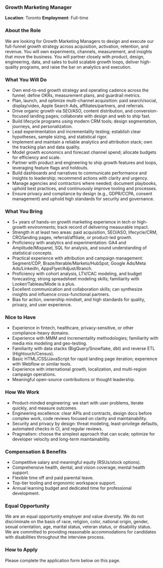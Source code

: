 ### Growth Marketing Manager

**Location**: Toronto
**Employment**: Full-time

### About the Role
We are looking for Growth Marketing Managers to design and execute our full-funnel growth strategy across acquisition, activation, retention, and revenue. You will own experiments, channels, measurement, and insights that move the business. You will partner closely with product, design, engineering, data, and sales to build scalable growth loops, deliver high-quality programs, and raise the bar on analytics and execution.

### What You Will Do
- Own end-to-end growth strategy and operating cadence across the funnel; define OKRs, measurement plans, and guardrail metrics.
- Plan, launch, and optimize multi-channel acquisition: paid search/social, display/video, Apple Search Ads, affiliates/partners, and referrals.
- Drive organic growth via SEO/ASO, content distribution, and conversion-focused landing pages; collaborate with design and web to ship fast.
- Build lifecycle programs using modern CRM tools; design segmentation, journeys, and personalization.
- Lead experimentation and incrementality testing; establish clear hypotheses, sample sizing, and statistical rigor.
- Implement and maintain a reliable analytics and attribution stack; own the tracking plan and data quality.
- Model growth economics and forecast channel spend; allocate budgets for efficiency and scale.
- Partner with product and engineering to ship growth features and loops, leveraging feature flags and holdouts.
- Build dashboards and narratives to communicate performance and insights to leadership; recommend actions with clarity and urgency.
- Manage agencies and contractors where needed; document playbooks, uphold best practices, and continuously improve tooling and processes.
- Ensure privacy and compliance by design (e.g., GDPR/CCPA, consent management) and uphold high standards for security and governance.

### What You Bring
- 5+ years of hands-on growth marketing experience in tech or high-growth environments; track record of delivering measurable impact.
- Strength in at least two areas: paid acquisition, SEO/ASO, lifecycle/CRM, CRO/landing pages, referral/affiliate, or product-led growth.
- Proficiency with analytics and experimentation: GA4 and Amplitude/Mixpanel, SQL for analysis, and sound understanding of statistical concepts.
- Practical experience with attribution and campaign management: Segment/CDP, Braze/Iterable/Marketo/HubSpot, Google Ads/Meta Ads/LinkedIn, AppsFlyer/Adjust/Branch.
- Proficiency with cohort analysis, LTV/CAC modeling, and budget forecasting; strong spreadsheet modeling skills; familiarity with Looker/Tableau/Mode is a plus.
- Excellent communication and collaboration skills; can synthesize insights and influence cross-functional partners.
- Bias for action, ownership mindset, and high standards for quality, privacy, and user experience.

### Nice to Have
- Experience in fintech, healthcare, privacy-sensitive, or other compliance-heavy domains.
- Experience with MMM and incrementality methodologies; familiarity with media mix modeling and geo-testing.
- Familiarity with data stacks (BigQuery/Snowflake, dbt) and reverse ETL (Hightouch/Census).
- Basic HTML/CSS/JavaScript for rapid landing page iteration; experience with Webflow or similar tools.
- Experience with international growth, localization, and multi-region campaign operations.
- Meaningful open-source contributions or thought leadership.

### How We Work
- Product-minded engineering: we start with user problems, iterate quickly, and measure outcomes.
- Engineering excellence: clear APIs and contracts, design docs before complex work, code reviews focused on clarity and maintainability.
- Security and privacy by design: threat modeling, least-privilege defaults, automated checks in CI, and regular reviews.
- Pragmatism: choose the simplest approach that can scale; optimize for developer velocity and long-term maintainability.

### Compensation & Benefits
- Competitive salary and meaningful equity (RSUs/stock options).
- Comprehensive health, dental, and vision coverage; mental health support.
- Flexible time off and paid parental leave.
- Top-tier tooling and ergonomic workspace support.
- Annual learning budget and dedicated time for professional development.

### Equal Opportunity
We are an equal opportunity employer and value diversity. We do not discriminate on the basis of race, religion, color, national origin, gender, sexual orientation, age, marital status, veteran status, or disability status. We are committed to providing reasonable accommodations for candidates with disabilities throughout the interview process.

### How to Apply
Please complete the application form below on this page.
